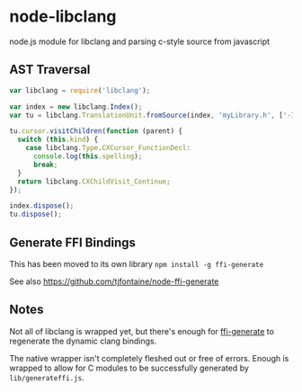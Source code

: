 node-libclang
=============
node.js module for libclang and parsing c-style source from javascript

AST Traversal
-------------
```javascript
var libclang = require('libclang');

var index = new libclang.Index();
var tu = libclang.TranslationUnit.fromSource(index, 'myLibrary.h', ['-I/path/to/my/project']);

tu.cursor.visitChildren(function (parent) {
  switch (this.kind) {
    case libclang.Type.CXCursor_FunctionDecl:
      console.log(this.spelling);
      break;
  }
  return libclang.CXChildVisit_Continue;
});

index.dispose();
tu.dispose();
````

Generate FFI Bindings
---------------------
This has been moved to its own library `npm install -g ffi-generate`

See also https://github.com/tjfontaine/node-ffi-generate

Notes
-----
Not all of libclang is wrapped yet, but there's enough for
[ffi-generate](https://github.com/tjfontaine/node-ffi-generate) to regenerate
the dynamic clang bindings.

The native wrapper isn't completely fleshed out or free of errors. Enough is
wrapped to allow for C modules to be successfully generated by `lib/generateffi.js`.
